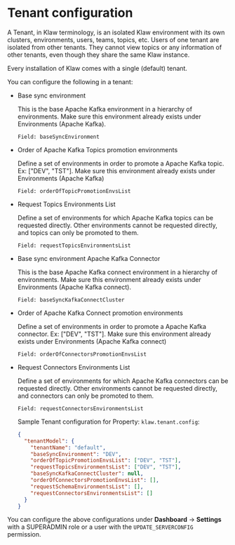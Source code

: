 # Tenant configuration

A Tenant, in Klaw terminology, is an isolated Klaw environment with its
own clusters, environments, users, teams, topics, etc. Users of one
tenant are isolated from other tenants. They cannot view topics or any
information of other tenants, even though they share the same Klaw
instance.

Every installation of Klaw comes with a single (default) tenant.

You can configure the following in a tenant:

- Base sync environment

  This is the base Apache Kafka environment in a hierarchy of
  environments. Make sure this environment already exists under
  Environments (Apache Kafka).

      Field: baseSyncEnvironment

- Order of Apache Kafka Topics promotion environments

  Define a set of environments in order to promote a
  Apache Kafka topic. Ex: \[\"DEV\", \"TST\"\]. Make sure this
  environment already exists under Environments (Apache Kafka)

      Field: orderOfTopicPromotionEnvsList

- Request Topics Environments List

  Define a set of environments for which Apache Kafka topics can be
  requested directly. Other environments cannot be requested
  directly, and topics can only be promoted to them.

      Field: requestTopicsEnvironmentsList

- Base sync environment Apache Kafka Connector

  This is the base Apache Kafka connect environment in a hierarchy of
  environments. Make sure this environment already exists under
  Environments (Apache Kafka connect).

      Field: baseSyncKafkaConnectCluster

- Order of Apache Kafka Connect promotion environments

  Define a set of environments in order to promote a
  Apache Kafka connector. Ex: \[\"DEV\", \"TST\"\]. Make sure this
  environment already exists under Environments (Apache Kafka connect)

      Field: orderOfConnectorsPromotionEnvsList

- Request Connectors Environments List

  Define a set of environments for which Apache Kafka connectors can be
  requested directly. Other environments cannot be requested
  directly, and connectors can only be promoted to them.

      Field: requestConnectorsEnvironmentsList

  Sample Tenant configuration for Property: `klaw.tenant.config`:

  ```json
  {
    "tenantModel": {
      "tenantName": "default",
      "baseSyncEnvironment": "DEV",
      "orderOfTopicPromotionEnvsList": ["DEV", "TST"],
      "requestTopicsEnvironmentsList": ["DEV", "TST"],
      "baseSyncKafkaConnectCluster": null,
      "orderOfConnectorsPromotionEnvsList": [],
      "requestSchemaEnvironmentsList": [],
      "requestConnectorsEnvironmentsList": []
    }
  }
  ```

You can configure the above configurations under **Dashboard** -\>
**Settings** with a SUPERADMIN role or a user with the
`UPDATE_SERVERCONFIG` permission.
